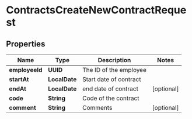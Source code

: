 

# ContractsCreateNewContractRequest


## Properties

| Name | Type | Description | Notes |
|------------ | ------------- | ------------- | -------------|
|**employeeId** | **UUID** | The ID of the employee |  |
|**startAt** | **LocalDate** | Start date of contract |  |
|**endAt** | **LocalDate** | end date of contract |  [optional] |
|**code** | **String** | Code of the contract |  |
|**comment** | **String** | Comments |  [optional] |



